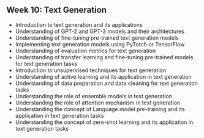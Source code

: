 ## Week 10: Text Generation

- Introduction to text generation and its applications
- Understanding of GPT-2 and GPT-3 models and their architectures
- Understanding of fine-tuning pre-trained text generation models
- Implementing text generation models using PyTorch or TensorFlow
- Understanding of evaluation metrics for text generation
- Understanding of transfer learning and fine-tuning pre-trained models for text generation tasks
- Introduction to unsupervised techniques for text generation
- Understanding of active learning and its application in text generation
- Understanding of data preparation and data cleaning for text generation tasks
- Understanding the role of ensemble models in text generation
- Understanding the role of attention mechanism in text generation
- Understanding the concept of Language model pre-training and its application in text generation tasks
- Understanding the concept of zero-shot learning and its application in text generation tasks